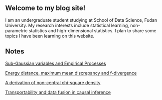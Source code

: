 ## Welcome to my blog site!

I am an undergraduate student studying at School of Data Science, Fudan University. My research interests include statistical learning, non-parametric statistics and high-dimensional statistics. I plan to share some topics I have been learning on this website. 

## Notes
[Sub-Gaussian variables and Empirical Processes](https://jurrivhleon.github.io/notes/subgaussian_concentration.pdf)

[Energy distance, maximum mean discrepancy and f-divergence](https://jurrivhleon.github.io/notes/energy_fdiv.pdf)

[A derivation of non-central chi-square density](https://jurrivhleon.github.io/notes/noncentral_chisq.pdf)

[Transportability and data fusion in causal inference](https://jurrivhleon.github.io/notes/tdfci.pdf)
